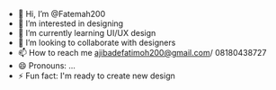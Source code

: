 - 👋 Hi, I’m @Fatemah200
- 👀 I’m interested in designing 
- 🌱 I’m currently learning UI/UX design 
- 💞️ I’m looking to collaborate with designers
- 📫 How to reach me ajibadefatimoh200@gmail.com/ 08180438727 
- 😄 Pronouns: ...
- ⚡ Fun fact: I'm ready to create new design

<!---
Fatemah200/Fatemah200 is a ✨ special ✨ repository because its `README.md` (this file) appears on your GitHub profile.
You can click the Preview link to take a look at your changes.
--->
